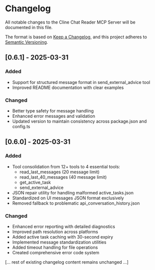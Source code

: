 # Changelog

All notable changes to the Cline Chat Reader MCP Server will be documented in this file.

The format is based on [Keep a Changelog](https://keepachangelog.com/en/1.0.0/),
and this project adheres to [Semantic Versioning](https://semver.org/spec/v2.0.0.html).

## [0.6.1] - 2025-03-31

### Added
- Support for structured message format in send_external_advice tool
- Improved README documentation with clear examples

### Changed
- Better type safety for message handling
- Enhanced error messages and validation
- Updated version to maintain consistency across package.json and config.ts

## [0.6.0] - 2025-03-31

### Added
- Tool consolidation from 12+ tools to 4 essential tools:
  * read_last_messages (20 message limit)
  * read_last_40_messages (40 message limit)
  * get_active_task
  * send_external_advice
- JSON repair utility for handling malformed active_tasks.json
- Standardized on UI messages JSON format exclusively
- Removed fallback to problematic api_conversation_history.json

### Changed
- Enhanced error reporting with detailed diagnostics
- Improved path resolution across platforms
- Added active task caching with 30-second expiry
- Implemented message standardization utilities
- Added timeout handling for file operations
- Created comprehensive error code system

[... rest of existing changelog content remains unchanged ...]
